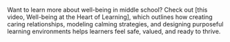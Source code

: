 Want to learn more about well-being in middle school? Check out \[this video, Well-being at the Heart of Learning], which outlines how creating caring relationships, modeling calming strategies, and designing purposeful learning environments helps learners feel safe, valued, and ready to thrive.
